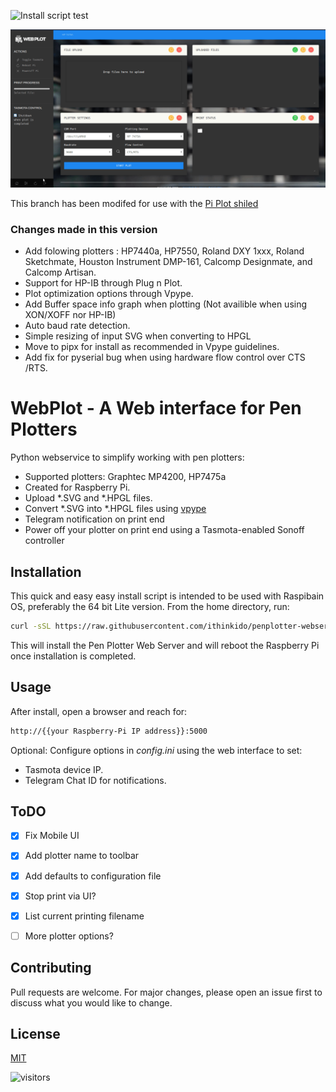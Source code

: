 ![Install script test](https://github.com/ithinkido/penplotter-webserver/actions/workflows/install_test.yml/badge.svg)


[![Image of WebPlot - A Web interface for Pen Plotter](https://raw.githubusercontent.com/ithinkido/penplotter-webserver/PiPlot/docs/img/Demo.gif)](https://github.com/ithinkido/penplotter-webserver/tree/flowcontrol)

This branch has been modifed for use with the [Pi Plot shiled](https://github.com/ithinkido/PiPlot)

### Changes made in this version

- Add folowing plotters : HP7440a, HP7550, Roland DXY 1xxx, Roland Sketchmate, Houston Instrument DMP-161, Calcomp Designmate, and Calcomp Artisan. 
- Support for HP-IB through Plug n Plot.
- Plot optimization options through Vpype.
- Add Buffer space info graph when plotting (Not availible when using XON/XOFF nor HP-IB)
- Auto baud rate detection.
- Simple resizing of input SVG when converting to HPGL
- Move to pipx for install as recommended in Vpype guidelines.
- Add fix for pyserial bug when using hardware flow control over CTS /RTS.

# WebPlot - A Web interface for Pen Plotters

Python webservice to simplify working with pen plotters:
- Supported plotters: Graphtec MP4200, HP7475a
- Created for Raspberry Pi.
- Upload *.SVG and *.HPGL files.
- Convert *.SVG into *.HPGL files using [vpype](https://github.com/abey79/vpype)
- Telegram notification on print end
- Power off your plotter on print end using a Tasmota-enabled Sonoff controller   


## Installation

This quick and easy easy install script is intended to be used with Raspibain OS, preferably the 64 bit Lite version. 
From the home directory, run:

```bash
curl -sSL https://raw.githubusercontent.com/ithinkido/penplotter-webserver/graphtec/install.sh | bash
```

This will install the Pen Plotter Web Server and will reboot the Raspberry Pi once installation is completed.

## Usage

After install, open a browser and reach for:
```bash
http://{{your Raspberry-Pi IP address}}:5000
```

Optional:
Configure options in *config.ini* using the web interface to set:
- Tasmota device IP.
- Telegram Chat ID for notifications.

## ToDO

- [x] Fix Mobile UI
- [x] Add plotter name to toolbar
- [x] Add defaults to configuration file
- [x] Stop print via UI?
- [x] List current printing filename

- [ ] More plotter options?

## Contributing
Pull requests are welcome. For major changes, please open an issue first to discuss what you would like to change.

## License
[MIT](https://choosealicense.com/licenses/mit/)  

![visitors](https://visitor-badge.glitch.me/badge?page_id=ithinkido.PenPlotterWebServer)
